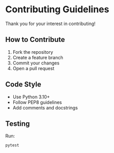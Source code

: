 # Contributing Guidelines

Thank you for your interest in contributing!

## How to Contribute
1. Fork the repository
2. Create a feature branch
3. Commit your changes
4. Open a pull request

## Code Style
- Use Python 3.10+
- Follow PEP8 guidelines
- Add comments and docstrings

## Testing
Run:
```bash
pytest
